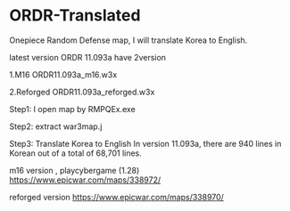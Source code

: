 # ORDR-Translated
Onepiece Random Defense map, I will translate Korea to English. 

latest version ORDR 11.093a have 2version

1.M16
ORDR11.093a_m16.w3x

2.Reforged
ORDR11.093a_reforged.w3x

Step1: I open map by RMPQEx.exe

Step2: extract war3map.j

Step3: Translate Korea to English
In version 11.093a, there are 940 lines in Korean out of a total of 68,701 lines.

m16 version , playcybergame (1.28)
https://www.epicwar.com/maps/338972/

reforged version
https://www.epicwar.com/maps/338970/
